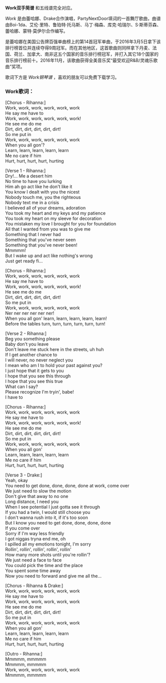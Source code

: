 

**Work双手简谱** 和五线谱完全对应。

_Work_
是由蕾哈娜、Drake合作演唱，PartyNextDoor填词的一首舞厅歌曲，曲谱由Boi-1da、艾伦·里特、鲁珀特·托马斯、马丁·梅森、库克·哈瑞尔、S·斯蒂芬森、蕾哈娜、蒙特·莫伊尔合作编写。

是蕾哈娜在美国公告牌百强单曲榜上的第14首冠军单曲，于2016年3月5日拿下该排行榜首位并连续夺得9周冠军。而在其他地区，这首歌曲则同样拿下丹麦、法国、荷兰、加拿大、南非这五个国家的音乐排行榜冠军，并打入其它18个国家的音乐排行榜前十。2016年11月，该歌曲获得全美音乐奖“最受欢迎R&B/灵魂乐歌曲”奖项。

歌词下方是 _Work钢琴谱_ ，喜欢的朋友可以免费下载学习。

### Work歌词：

[Chorus - Rihanna:]  
Work, work, work, work, work, work  
He say me have to  
Work, work, work, work, work, work!  
He see me do me  
Dirt, dirt, dirt, dirt, dirt, dirt!  
So me put in  
Work, work, work, work, work, work  
When you all gon'?  
Learn, learn, learn, learn, learn  
Me no care if him  
Hurt, hurt, hurt, hurt, hurting

[Verse 1 - Rihanna:]  
Dry!... Me a desert him  
No time to have you lurking  
Him ah go act like he don't like it  
You know I dealt with you the nicest  
Nobody touch me, you the righteous  
Nobody text me in a crisis  
I believed all of your dreams, adoration  
You took my heart and my keys and my patience  
You took my heart on my sleeve for decoration  
You mistaken my love I brought for you for foundation  
All that I wanted from you was to give me  
Something that I never had  
Something that you've never seen  
Something that you've never been!  
Mmmmm!  
But I wake up and act like nothing's wrong  
Just get ready fi...

[Chorus - Rihanna:]  
Work, work, work, work, work, work  
He say me have to  
Work, work, work, work, work, work!  
He see me do me  
Dirt, dirt, dirt, dirt, dirt, dirt!  
So me put in  
Work, work, work, work, work, work  
Ner ner ner ner ner ner!  
When you all gon' learn, learn, learn, learn, learn!  
Before the tables turn, turn, turn, turn, turn, turn!

[Verse 2 - Rihanna:]  
Beg you something please  
Baby don't you leave  
Don't leave me stuck here in the streets, uh huh  
If I get another chance to  
I will never, no never neglect you  
I mean who am I to hold your past against you?  
I just hope that it gets to you  
I hope that you see this through  
I hope that you see this true  
What can I say?  
Please recognize I'm tryin', babe!  
I have to

[Chorus - Rihanna:]  
Work, work, work, work, work, work  
He say me have to  
Work, work, work, work, work, work!  
He see me do me  
Dirt, dirt, dirt, dirt, dirt, dirt!  
So me put in  
Work, work, work, work, work, work  
When you all gon'  
Learn, learn, learn, learn, learn  
Me no care if him  
Hurt, hurt, hurt, hurt, hurting

[Verse 3 - Drake:]  
Yeah, okay  
You need to get done, done, done, done at work, come over  
We just need to slow the motion  
Don't give that away to no one  
Long distance, I need you  
When I see potential I just gotta see it through  
If you had a twin, I would still choose you  
I don't wanna rush into it, if it's too soon  
But I know you need to get done, done, done, done  
If you come over  
Sorry if I'm way less friendly  
I got niggas tryna end me, oh  
I spilled all my emotions tonight, I'm sorry  
Rollin', rollin', rollin', rollin', rollin'  
How many more shots until you're rollin'?  
We just need a face to face  
You could pick the time and the place  
You spent some time away  
Now you need to forward and give me all the...

[Chorus - Rihanna & Drake:]  
Work, work, work, work, work, work  
He say me have to  
Work, work, work, work, work, work  
He see me do me  
Dirt, dirt, dirt, dirt, dirt, dirt!  
So me put in  
Work, work, work, work, work, work  
When you all gon'  
Learn, learn, learn, learn, learn  
Me no care if him  
Hurt, hurt, hurt, hurt, hurting

[Outro - Rihanna:]  
Mmmmm, mmmmm  
Mmmmm, mmmmm  
Work, work, work, work, work, work  
Mmmmm, mmmmm

